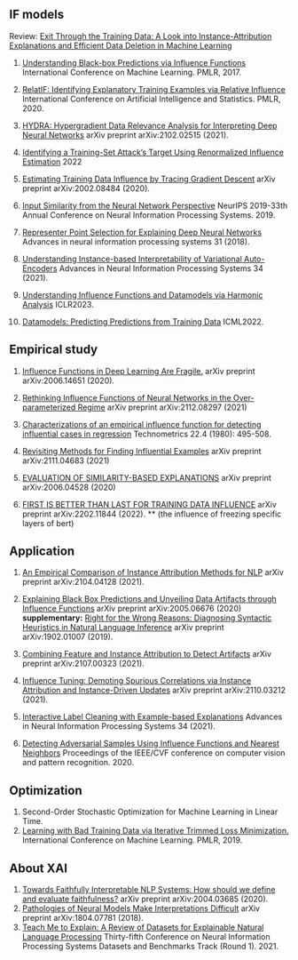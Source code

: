 

## IF models

Review: [Exit Through the Training Data: A Look into Instance-Attribution Explanations and Efficient Data Deletion in Machine Learning](https://www.cs.uoregon.edu/Reports/AREA-202009-Brophy.pdf)

1. [Understanding Black-box Predictions via Influence Functions](https://arxiv.org/pdf/1703.04730.pdf) International Conference on Machine Learning. PMLR, 2017.

2. [RelatIF: Identifying Explanatory Training Examples via Relative Influence](https://arxiv.org/pdf/2003.11630.pdf) International Conference on Artificial Intelligence and Statistics. PMLR, 2020.

3. [HYDRA: Hypergradient Data Relevance Analysis for Interpreting Deep Neural Networks](https://www.aaai.org/AAAI21Papers/AAAI-8686.ChenY.pdf) arXiv preprint arXiv:2102.02515 (2021).


4. [Identifying a Training-Set Attack’s Target Using Renormalized Influence Estimation](https://arxiv.org/pdf/2201.10055.pdf)  2022

5. [Estimating Training Data Influence by Tracing Gradient Descent](https://arxiv.org/abs/2002.08484) arXiv preprint arXiv:2002.08484 (2020).

6. [Input Similarity from the Neural Network Perspective](https://papers.nips.cc/paper/2019/file/c61f571dbd2fb949d3fe5ae1608dd48b-Paper.pdf) NeurIPS 2019-33th Annual Conference on Neural Information Processing Systems. 2019.
7. [Representer Point Selection for Explaining Deep Neural Networks](https://arxiv.org/abs/1811.09720) Advances in neural information processing systems 31 (2018).
8. [Understanding Instance-based Interpretability of Variational Auto-Encoders](https://arxiv.org/pdf/2105.14203.pdf) Advances in Neural Information Processing Systems 34 (2021).

9. [Understanding Influence Functions and Datamodels via Harmonic Analysis](https://openreview.net/pdf?id=cxCEOSF99f) ICLR2023.

10. [Datamodels: Predicting Predictions from Training Data](https://arxiv.org/pdf/2202.00622.pdf) ICML2022.

<!---
 ## Evaluation metric (compared with leave-one-out)
   
1. data shapley value : [What is your data worth? Equitable Valuation of Data](https://arxiv.org/pdf/1904.02868.pdf)In International Conference on Machine Learning, pages 2242–2251. PMLR, 2019.
2. self-influence score: **IF models** ref.7 and ref.8 

-->

                         






## Empirical study
1. [Influence Functions in Deep Learning Are Fragile.](https://arxiv.org/pdf/2006.14651.pdf) arXiv preprint arXiv:2006.14651 (2020).

2. [Rethinking Influence Functions of Neural Networks in the Over-parameterized Regime](https://arxiv.org/pdf/2112.08297.pdf) arXiv preprint arXiv:2112.08297 (2021) 

3. [Characterizations of an empirical influence function for detecting influential cases in regression](https://www.jstor.org/stable/pdf/1268187.pdf?casa_token=9iGR59KbaKsAAAAA:ufXjpJ_eH4xnv84VbyAxPS6Lb9g3Dq_6GDXDM69DQlKRm4-lgCKhcVaZsI_b69AmooaM4O4wpMarAHgOwHpK0VVkdJ3HxoVB7yVomJ-TaPoVZ1EnPP-U) Technometrics 22.4 (1980): 495-508.  

4. [Revisiting Methods for Finding Influential Examples](https://arxiv.org/pdf/2111.04683.pdf) arXiv preprint arXiv:2111.04683 (2021)

5. [EVALUATION OF SIMILARITY-BASED EXPLANATIONS](https://arxiv.org/pdf/2006.04528.pdf) arXiv preprint arXiv:2006.04528 (2020)
6. [FIRST IS BETTER THAN LAST FOR TRAINING DATA INFLUENCE](https://arxiv.org/pdf/2202.11844.pdf) arXiv preprint arXiv:2202.11844 (2022). ** (the influence of freezing specific layers of bert)




## Application
1. [An Empirical Comparison of Instance Attribution Methods for NLP](https://aclanthology.org/2021.naacl-main.75.pdf) arXiv preprint arXiv:2104.04128 (2021).
2. [Explaining Black Box Predictions and Unveiling Data Artifacts through Influence Functions](https://arxiv.org/pdf/2005.06676.pdf) arXiv preprint arXiv:2005.06676 (2020)
**supplementary:**
   [Right for the Wrong Reasons: Diagnosing Syntactic Heuristics in Natural Language Inference](https://aclanthology.org/P19-1334.pdf) arXiv preprint arXiv:1902.01007 (2019).

3. [Combining Feature and Instance Attribution to Detect Artifacts](https://arxiv.org/pdf/2107.00323.pdf) arXiv preprint arXiv:2107.00323 (2021).

4. [Influence Tuning: Demoting Spurious Correlations via Instance Attribution and Instance-Driven Updates](https://arxiv.org/pdf/2110.03212.pdf) arXiv preprint arXiv:2110.03212 (2021).

5. [Interactive Label Cleaning with Example-based Explanations](https://proceedings.neurips.cc/paper/2021/file/6c349155b122aa8ad5c877007e05f24f-Paper.pdf) Advances in Neural Information Processing Systems 34 (2021).

6. [Detecting Adversarial Samples Using Influence Functions and Nearest Neighbors](https://openaccess.thecvf.com/content_CVPR_2020/papers/Cohen_Detecting_Adversarial_Samples_Using_Influence_Functions_and_Nearest_Neighbors_CVPR_2020_paper.pdf) Proceedings of the IEEE/CVF conference on computer vision and pattern recognition. 2020.

<!---
### Explanation Methods for NLP
#### Instance level
1. [On Sample Based Explanation Methods for NLP: Efficiency, Faithfulness, and Semantic Evaluation](https://aclanthology.org/2021.acl-long.419.pdf) arXiv preprint arXiv:2106.04753 (2021).
2. [Pair the Dots: Jointly Examining Training History and Test Stimuli for Model Interpretability](https://arxiv.org/pdf/2010.06943.pdf) arXiv preprint arXiv:2010.06943 (2020).

#### Feature level
1. [Gradient-based Analysis of NLP Models is Manipulable](https://arxiv.org/pdf/2010.05419.pdf) arXiv preprint arXiv:2010.05419 (2020).
2. [HotFlip: White-Box Adversarial Examples for Text Classification](https://arxiv.org/abs/1712.06751) arXiv preprint arXiv:1712.06751 (2017).
-->




## Optimization
1. Second-Order Stochastic Optimization for Machine Learning in Linear Time.
2. [Learning with Bad Training Data via Iterative Trimmed Loss Minimization.](https://arxiv.org/pdf/1810.11874.pdf) International Conference on Machine Learning. PMLR, 2019.


## About XAI
1. [Towards Faithfully Interpretable NLP Systems: How should we define and evaluate faithfulness?](https://arxiv.org/pdf/2004.03685.pdf) arXiv preprint arXiv:2004.03685 (2020).
2. [Pathologies of Neural Models Make Interpretations Difficult](https://arxiv.org/pdf/1804.07781.pdf) arXiv preprint arXiv:1804.07781 (2018).
3. [Teach Me to Explain: A Review of Datasets for Explainable Natural Language Processing](https://openreview.net/pdf?id=ogNcxJn32BZ) Thirty-fifth Conference on Neural Information Processing Systems Datasets and Benchmarks Track (Round 1). 2021.

